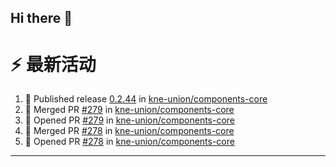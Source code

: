 ## Hi there 👋

<!--

**Here are some ideas to get you started:**

🙋‍♀️ A short introduction - what is your organization all about?
🌈 Contribution guidelines - how can the community get involved?
👩‍💻 Useful resources - where can the community find your docs? Is there anything else the community should know?
🍿 Fun facts - what does your team eat for breakfast?
🧙 Remember, you can do mighty things with the power of [Markdown](https://docs.github.com/github/writing-on-github/getting-started-with-writing-and-formatting-on-github/basic-writing-and-formatting-syntax)
-->


# ⚡ 最新活动

<!--START_SECTION:activity-->
1. 🚀 Published release [0.2.44](https://github.com/kne-union/components-core/releases/tag/0.2.44) in [kne-union/components-core](https://github.com/kne-union/components-core)
2. 🎉 Merged PR [#279](https://github.com/kne-union/components-core/pull/279) in [kne-union/components-core](https://github.com/kne-union/components-core)
3. 💪 Opened PR [#279](https://github.com/kne-union/components-core/pull/279) in [kne-union/components-core](https://github.com/kne-union/components-core)
4. 🎉 Merged PR [#278](https://github.com/kne-union/components-core/pull/278) in [kne-union/components-core](https://github.com/kne-union/components-core)
5. 💪 Opened PR [#278](https://github.com/kne-union/components-core/pull/278) in [kne-union/components-core](https://github.com/kne-union/components-core)
<!--END_SECTION:activity-->

---
